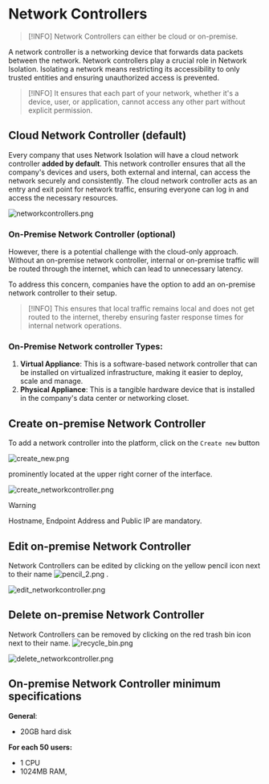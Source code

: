 # Network Controllers
> [!INFO]
> Network Controllers can either be cloud or on-premise.



A network controller is a networking device that forwards data packets between the network. Network controllers play a crucial role in Network Isolation. Isolating a network means restricting its accessibility to only trusted entities and ensuring unauthorized access is prevented. 

> [!INFO]
> It ensures that each part of your network, whether it's a device, user, or application, cannot access any other part without explicit permission.



## Cloud Network Controller (default)

Every company that uses Network Isolation will have a cloud network controller **added by default**. This network controller ensures that all the company's devices and users, both external and internal, can access the network securely and consistently. The cloud network controller acts as an entry and exit point for network traffic, ensuring everyone can log in and access the necessary resources.


![networkcontrollers.png](/networkcontrollers.png ':size=800')


### On-Premise Network Controller (optional)

However, there is a potential challenge with the cloud-only approach. Without an on-premise network controller, internal or on-premise traffic will be routed through the internet, which can lead to unnecessary latency.

To address this concern, companies have the option to add an on-premise network controller to their setup. 

> [!INFO]
> This ensures that local traffic remains local and does not get routed to the internet, thereby ensuring faster response times for internal network operations.



### On-Premise Network controller Types:
1. **Virtual Appliance**: This is a software-based network controller that can be installed on virtualized infrastructure, making it easier to deploy, scale and manage.
2. **Physical Appliance**: This is a tangible hardware device that is installed in the company's data center or networking closet.

## Create on-premise Network Controller

To add a network controller into the platform, click on the `Create new` button

![create_new.png](/create_new.png)

prominently located at the upper right corner of the interface.


![create_networkcontroller.png](/create_networkcontroller.png ':size=800')

> [!WARNING]
> Hostname, Endpoint Address and Public IP are mandatory.


## Edit on-premise Network Controller

 Network Controllers can be edited by clicking on the yellow pencil icon next to their name 
![pencil_2.png](/pencil_2.png)
.


![edit_networkcontroller.png](/edit_networkcontroller.png ':size=800')


## Delete on-premise Network Controller

 Network Controllers can be removed by clicking on the red trash bin icon next to their name. 
![recycle_bin.png](/recycle_bin.png)

 
 


![delete_networkcontroller.png](/delete_networkcontroller.png ':size=600')


## On-premise Network Controller minimum specifications

**General**:
- 20GB hard disk

**For each 50 users:**
- 1 CPU
- 1024MB RAM,


